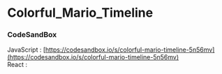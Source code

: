 # Colorful_Mario_Timeline


### CodeSandBox
JavaScript : [https://codesandbox.io/s/colorful-mario-timeline-5n56mv](https://codesandbox.io/s/colorful-mario-timeline-5n56mv) \
React : []()
